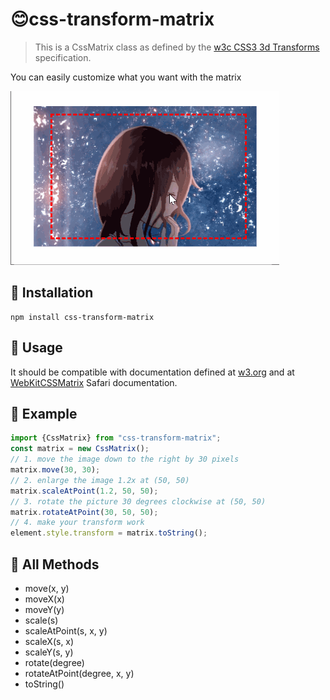# 😊css-transform-matrix

> This is a CssMatrix class as defined by the [w3c CSS3 3d Transforms](http://www.w3.org/TR/2011/WD-css3-2d-transforms-20111215/#cssmatrix-interface) specification.

You can easily customize what you want with the matrix

![example.gif](example.gif)

## 🎉 Installation
	npm install css-transform-matrix

## 📝 Usage

It should be compatible with documentation defined at [w3.org](http://www.w3.org/TR/2011/WD-css3-2d-transforms-20111215/#cssmatrix-interface) and at [WebKitCSSMatrix](https://developer.apple.com/library/iad/documentation/AudioVideo/Reference/WebKitCSSMatrixClassReference/index.html) Safari documentation.

## 🚀 Example

```typescript
import {CssMatrix} from "css-transform-matrix";
const matrix = new CssMatrix();
// 1. move the image down to the right by 30 pixels
matrix.move(30, 30);
// 2. enlarge the image 1.2x at (50, 50)
matrix.scaleAtPoint(1.2, 50, 50);
// 3. rotate the picture 30 degrees clockwise at (50, 50)
matrix.rotateAtPoint(30, 50, 50);
// 4. make your transform work
element.style.transform = matrix.toString();
```

## 🔧 All Methods
- move(x, y)
- moveX(x)
- moveY(y)
- scale(s)
- scaleAtPoint(s, x, y)
- scaleX(s, x)
- scaleY(s, y)
- rotate(degree)
- rotateAtPoint(degree, x, y)
- toString()
